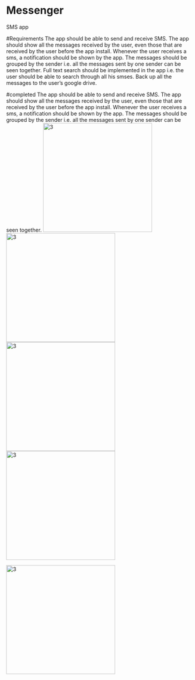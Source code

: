 # Messenger
SMS app



#Requirements
The app should be able to send and receive SMS. 
The app should show all the messages received by the user, even those that are received by the user before the app install.
Whenever the user receives a sms, a notification should be shown by the app.
The messages should be grouped by the sender i.e. all the messages sent by one sender can be seen together.
Full text search should be implemented in the app i.e. the user should be able to search through all his smses.
Back up all the messages to the user’s google drive. 


#completed
The app should be able to send and receive SMS. 
The app should show all the messages received by the user, even those that are received by the user before the app install.
Whenever the user receives a sms, a notification should be shown by the app.
The messages should be grouped by the sender i.e. all the messages sent by one sender can be seen together.
<img width="292" alt="3" src="https://cloud.githubusercontent.com/assets/12602212/23356368/8c998e8e-fcff-11e6-8518-246bdf588715.png">
<img width="292" alt="3" src="https://cloud.githubusercontent.com/assets/12602212/23356369/8cce92b4-fcff-11e6-8aae-30103d556ee0.png">
<img width="292" alt="3" src="https://cloud.githubusercontent.com/assets/12602212/23356365/8c6d4c2a-fcff-11e6-8132-a458a049d0c6.png">
<img width="292" alt="3" src="https://cloud.githubusercontent.com/assets/12602212/23356364/8c34e308-fcff-11e6-8273-4107011d79cf.png">



<img width="292" alt="3" src="https://cloud.githubusercontent.com/assets/12602212/23356367/8c967ef6-fcff-11e6-8a65-f30038f3025d.png">





